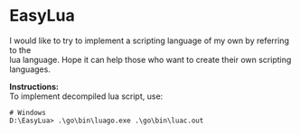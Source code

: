 # EasyLua
I would like to try to implement a scripting language of my own by referring to the  
lua language. Hope it can help those who want to create their own scripting languages.  
  
**Instructions:**  
To implement decompiled lua script, use:
```shell
# Windows
D:\EasyLua> .\go\bin\luago.exe .\go\bin\luac.out
```